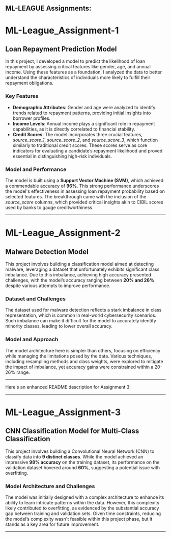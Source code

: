 ML-LEAGUE Assignments:
---

# ML-League_Assignment-1

## Loan Repayment Prediction Model

In this project, I developed a model to predict the likelihood of loan repayment by assessing critical features like gender, age, and annual income. Using these features as a foundation, I analyzed the data to better understand the characteristics of individuals more likely to fulfill their repayment obligations.

### Key Features

- **Demographic Attributes**: Gender and age were analyzed to identify trends related to repayment patterns, providing initial insights into borrower profiles.
- **Income Levels**: Annual income plays a significant role in repayment capabilities, as it is directly correlated to financial stability.
- **Credit Scores**: The model incorporates three crucial features, *source_score_1*, *source_score_2*, and *source_score_3*, which function similarly to traditional credit scores. These scores serve as core indicators for evaluating a candidate’s repayment likelihood and proved essential in distinguishing high-risk individuals.

### Model and Performance

The model is built using a **Support Vector Machine (SVM)**, which achieved a commendable accuracy of **96%**. This strong performance underscores the model's effectiveness in assessing loan repayment probability based on selected features. The breakthrough came with the inclusion of the *source_score* columns, which provided critical insights akin to CIBIL scores used by banks to gauge creditworthiness.

---
# ML-League_Assignment-2

## Malware Detection Model

This project involves building a classification model aimed at detecting malware, leveraging a dataset that unfortunately exhibits significant class imbalance. Due to this imbalance, achieving high accuracy presented challenges, with the model’s accuracy ranging between **20% and 26%** despite various attempts to improve performance.

### Dataset and Challenges

The dataset used for malware detection reflects a stark imbalance in class representation, which is common in real-world cybersecurity scenarios. Such imbalance can make it difficult for the model to accurately identify minority classes, leading to lower overall accuracy.

### Model and Approach

The model architecture here is simpler than others, focusing on efficiency while managing the limitations posed by the data. Various techniques, including resampling methods and class weights, were explored to mitigate the impact of imbalance, yet accuracy gains were constrained within a 20-26% range.

---
Here's an enhanced README description for Assignment 3:

---

# ML-League_Assignment-3

## CNN Classification Model for Multi-Class Classification

This project involves building a Convolutional Neural Network (CNN) to classify data into **9 distinct classes**. While the model achieved an impressive **98% accuracy** on the training dataset, its performance on the validation dataset hovered around **60%**, suggesting a potential issue with overfitting.

### Model Architecture and Challenges

The model was initially designed with a complex architecture to enhance its ability to learn intricate patterns within the data. However, this complexity likely contributed to overfitting, as evidenced by the substantial accuracy gap between training and validation sets. Given time constraints, reducing the model’s complexity wasn't feasible within this project phase, but it stands as a key area for future improvement.

---
